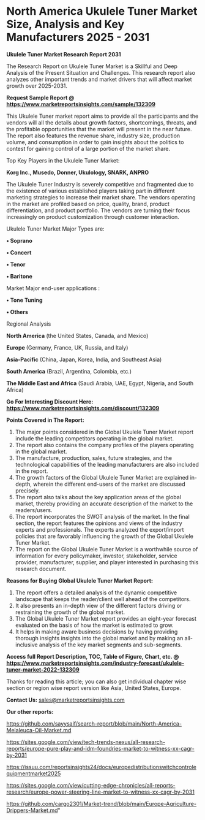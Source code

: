 # North America Ukulele Tuner Market Size, Analysis and Key Manufacturers 2025 - 2031

<strong>Ukulele Tuner Market Research Report 2031</strong>

The Research Report on Ukulele Tuner Market is a Skillful and Deep Analysis of the Present Situation and Challenges. This research report also analyzes other important trends and market drivers that will affect market growth over 2025-2031.

<strong>Request Sample Report @ <a href=https://www.marketreportsinsights.com/sample/132309>https://www.marketreportsinsights.com/sample/132309</a></strong>

This Ukulele Tuner market report aims to provide all the participants and the vendors will all the details about growth factors, shortcomings, threats, and the profitable opportunities that the market will present in the near future. The report also features the revenue share, industry size, production volume, and consumption in order to gain insights about the politics to contest for gaining control of a large portion of the market share.

Top Key Players in the Ukulele Tuner Market:

<strong>Korg Inc., Musedo, Donner, Ukulology, SNARK, ANPRO</strong>

The Ukulele Tuner Industry is severely competitive and fragmented due to the existence of various established players taking part in different marketing strategies to increase their market share. The vendors operating in the market are profiled based on price, quality, brand, product differentiation, and product portfolio. The vendors are turning their focus increasingly on product customization through customer interaction.

Ukulele Tuner Market Major Types are:

<strong>• Soprano 

• Concert 

• Tenor 

• Baritone</strong>

Market Major end-user applications :

<strong>• Tone Tuning

• Others</strong>

Regional Analysis

</u><strong><b>North America</b></strong> (the United States, Canada, and Mexico)

<strong><b>Europe </b></strong>(Germany, France, UK, Russia, and Italy)

<strong><b>Asia-Pacific</b></strong> (China, Japan, Korea, India, and Southeast Asia)

<strong><b>South America</b></strong> (Brazil, Argentina, Colombia, etc.)

<strong><b>The Middle East and Africa</b></strong> (Saudi Arabia, UAE, Egypt, Nigeria, and South Africa)

<strong>Go For Interesting Discount Here: <a href=https://www.marketreportsinsights.com/discount/132309>https://www.marketreportsinsights.com/discount/132309</a></strong>

<strong>Points Covered in The Report:</strong>
<ol>
  <li>The major points considered in the Global Ukulele Tuner Market report include the leading competitors operating in the global market.</li>
  <li>The report also contains the company profiles of the players operating in the global market.</li>
  <li>The manufacture, production, sales, future strategies, and the technological capabilities of the leading manufacturers are also included in the report.</li>
  <li>The growth factors of the Global Ukulele Tuner Market are explained in-depth, wherein the different end-users of the market are discussed precisely.</li>
  <li>The report also talks about the key application areas of the global market, thereby providing an accurate description of the market to the readers/users.</li>
  <li>The report incorporates the SWOT analysis of the market. In the final section, the report features the opinions and views of the industry experts and professionals. The experts analyzed the export/import policies that are favorably influencing the growth of the Global Ukulele Tuner Market.</li>
  <li>The report on the Global Ukulele Tuner Market is a worthwhile source of information for every policymaker, investor, stakeholder, service provider, manufacturer, supplier, and player interested in purchasing this research document.</li>
</ol>
<strong>Reasons for Buying Global Ukulele Tuner Market Report:</strong>

<ol>
  <li>The report offers a detailed analysis of the dynamic competitive landscape that keeps the reader/client well ahead of the competitors.</li>
  <li>It also presents an in-depth view of the different factors driving or restraining the growth of the global market.</li>
  <li>The Global Ukulele Tuner Market report provides an eight-year forecast evaluated on the basis of how the market is estimated to grow.</li>
  <li>It helps in making aware business decisions by having providing thorough insights insights into the global market and by making an all-inclusive analysis of the key market segments and sub-segments.</li>
</ol>
<strong>Access full Report Description, TOC, Table of Figure, Chart, etc. @ <a href=https://www.marketreportsinsights.com/industry-forecast/ukulele-tuner-market-2022-132309>https://www.marketreportsinsights.com/industry-forecast/ukulele-tuner-market-2022-132309</a></strong>


Thanks for reading this article; you can also get individual chapter wise section or region wise report version like Asia, United States, Europe.

<strong>Contact Us:</strong>
sales@marketreportsinsights.com

<strong>Our other reports:</strong>

<a href=https://github.com/sayysaif/search-report/blob/main/North-America-Melaleuca-Oil-Market.md>https://github.com/sayysaif/search-report/blob/main/North-America-Melaleuca-Oil-Market.md</a>

<a href=https://sites.google.com/view/tech-trends-nexus/all-research-reports/europe-pure-play-and-idm-foundries-market-to-witness-xx-cagr-by-2031>https://sites.google.com/view/tech-trends-nexus/all-research-reports/europe-pure-play-and-idm-foundries-market-to-witness-xx-cagr-by-2031</a>

<a href=https://issuu.com/reportsinsights24/docs/europedistributionswitchcontrolequipmentmarket2025>https://issuu.com/reportsinsights24/docs/europedistributionswitchcontrolequipmentmarket2025</a>

<a href=https://sites.google.com/view/cutting-edge-chronicles/all-reports-research/europe-power-steering-line-market-to-witness-xx-cagr-by-2031>https://sites.google.com/view/cutting-edge-chronicles/all-reports-research/europe-power-steering-line-market-to-witness-xx-cagr-by-2031</a>

<a href=https://github.com/cargo2301/Market-trend/blob/main/Europe-Agriculture-Drippers-Market.md>https://github.com/cargo2301/Market-trend/blob/main/Europe-Agriculture-Drippers-Market.md</a>"
